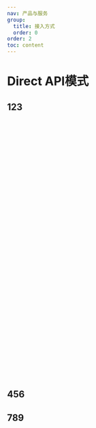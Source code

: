 ```yaml
---
nav: 产品与服务
group:
  title: 接入方式
  order: 0
order: 2
toc: content
---
```

# Direct API模式

## 123
 <div style="height:600px"></div>

## 456


## 789